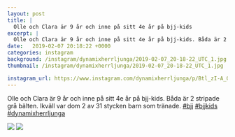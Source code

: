```yaml
---
layout: post
title: |
  Olle och Clara är 9 år och inne på sitt 4e år på bjj-kids
excerpt: |
  Olle och Clara är 9 år och inne på sitt 4e år på bjj-kids. Båda är 2 stripade grå bälten. Ikväll var dom 2 av 31 stycken barn som tränade.   
date:   2019-02-07 20:18:22 +0000
categories: instagram
background: /instagram/dynamixherrljunga/2019-02-07_20-18-22_UTC_1.jpg
thumbnail: /instagram/dynamixherrljunga/2019-02-07_20-18-22_UTC_1.jpg

instagram_url: https://www.instagram.com/dynamixherrljunga/p/Btl_zI-A_OG
---
```

Olle och Clara är 9 år och inne på sitt 4e år på bjj-kids. Båda är 2 stripade grå bälten. Ikväll var dom 2 av 31 stycken barn som tränade. [#bjj](https://www.instagram.com/explore/tags/bjj/) [#bjjkids](https://www.instagram.com/explore/tags/bjjkids/) [#dynamixherrljunga](https://www.instagram.com/explore/tags/dynamixherrljunga/)



<img src='/www-dynamix-herrljunga/instagram/dynamixherrljunga/2019-02-07_20-18-22_UTC_1.jpg' class='img-fluid' />


<img src='/www-dynamix-herrljunga/instagram/dynamixherrljunga/2019-02-07_20-18-22_UTC_2.jpg' class='img-fluid' />
